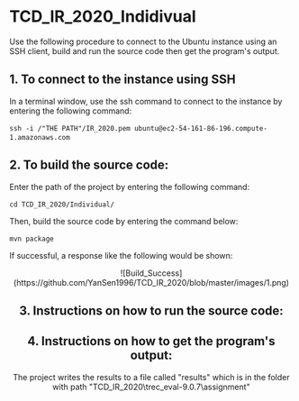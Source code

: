 # TCD_IR_2020_Indidivual

Use the following procedure to connect to the Ubuntu instance using an SSH client, build and run the source code then get the program's output.

## 1. To connect to the instance using SSH
In a terminal window, use the ssh command to connect to the instance by entering the following command:
```shell
ssh -i /"THE PATH"/IR_2020.pem ubuntu@ec2-54-161-86-196.compute-1.amazonaws.com
```
## 2. To build the source code:
Enter the path of the project by entering the following command:
```shell
cd TCD_IR_2020/Individual/
```
Then, build the source code by entering the command below:
```shell
mvn package
```
If successful, a response like the following would be shown:

<div align=center>![Build_Success](https://github.com/YanSen1996/TCD_IR_2020/blob/master/images/1.png)


## 3. Instructions on how to run the source code:



## 4. Instructions on how to get the program's output:

  The project writes the results to a file called "results" which is in the folder with path "TCD_IR_2020\trec_eval-9.0.7\assignment\"
